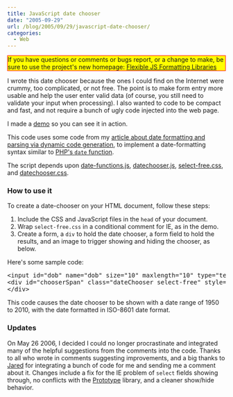 ```yaml
---
title: JavaScript date chooser
date: "2005-09-29"
url: /blog/2005/09/29/javascript-date-chooser/
categories:
  - Web
---
```

<p style="border:solid red 1px; background:yellow">
  If you have questions or comments or bugs report, or a change to make, be sure to use the project's new homepage: <a href="http://code.google.com/p/flexible-js-formatting/">Flexible JS Formatting Libraries</a>
</p>

I wrote this date chooser because the ones I could find on the Internet were crummy, too complicated, or not free. The point is to make form entry more usable and help the user enter valid data (of course, you still need to validate your input when processing). I also wanted to code to be compact and fast, and not require a bunch of ugly code injected into the web page.

I made a [demo](/media/2005/09/javascript-date-chooser-demo.html) so you can see it in action.

This code uses some code from my [article about date formatting and parsing via dynamic code generation](/blog/2005/12/20/javascript-date-parsing/), to implement a date-formatting syntax similar to [PHP's `date` function](http://www.php.net/manual/en/function.date.php).

The script depends upon [date-functions.js](/media/2005/09/date-functions.js), [datechooser.js](/media/2005/09/datechooser.js), [select-free.css](/media/2005/09/select-free.css), and [datechooser.css](/media/2005/09/datechooser.css).

### How to use it

To create a date-chooser on your HTML document, follow these steps:

1.  Include the CSS and JavaScript files in the `head` of your document.
2.  Wrap `select-free.css` in a conditional comment for IE, as in the demo.
3.  Create a form, a `div` to hold the date chooser, a form field to hold the results, and an image to trigger showing and hiding the chooser, as below.

Here's some sample code:

<pre>&lt;input id="dob" name="dob" size="10" maxlength="10" type="text"/&gt;&lt;img src="/files/calendar.gif" onclick="showChooser(this, 'dob', 'chooserSpan', 1950, 2010, 'Y-m-d', false);"/&gt;
&lt;div id="chooserSpan" class="dateChooser select-free" style="display: none; visibility: hidden; width: 160px;"&gt;
&lt;/div&gt;</pre>

This code causes the date chooser to be shown with a date range of 1950 to 2010, with the date formatted in ISO-8601 date format.

### Updates

On May 26 2006, I decided I could no longer procrastinate and integrated many of the helpful suggestions from the comments into the code. Thanks to all who wrote in comments suggesting improvements, and a big thanks to [Jared](http://www.hatwhite.com/) for integrating a bunch of code for me and sending me a comment about it. Changes include a fix for the IE problem of `select` fields showing through, no conflicts with the [Prototype](http://prototype.conio.net/) library, and a cleaner show/hide behavior.


